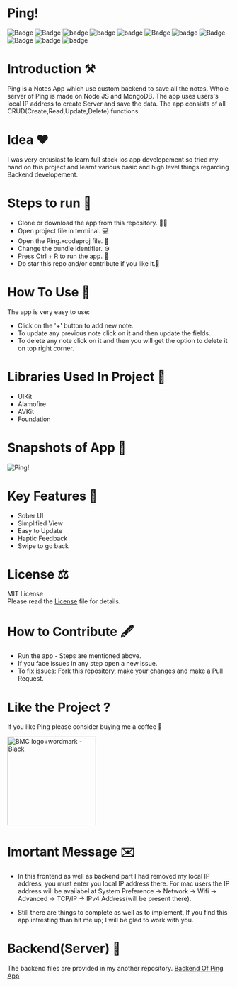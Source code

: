 # Ping!

![Badge](https://img.shields.io/badge/License-MIT-yellow) 
![Badge](https://img.shields.io/badge/Xcode-12.01-green)
![badge](https://img.shields.io/badge/Swift-5.0-red)
![badge](https://img.shields.io/badge/iOS-14.1-blue)
![badge](https://img.shields.io/badge/Platfrom-iOS-orange)
![Badge](https://img.shields.io/badge/Notes-App-yellowgreen)
![badge](https://img.shields.io/badge/Ping!-App-red)
![Badge](https://img.shields.io/badge/Custom-Backend-yellowGreen)
![Badge](https://img.shields.io/badge/Node-JS-darkgreen) 
![badge](https://img.shields.io/badge/Mongo-DB-darkgreen)
![badge](https://img.shields.io/badge/Visual-Studio-blue)

# Introduction ⚒  
Ping is a Notes App which use custom backend to save all the notes. Whole server of Ping is made on Node JS and MongoDB. The app uses users's local IP address to create Server
and save the data. The app consists of all CRUD(Create,Read,Update,Delete) functions. 

# Idea ❤️
I was very entusiast to learn full stack ios app developement so tried my hand on this project and learnt various basic and high level things regarding Backend
developement.

# Steps to run 📲

* Clone or download the app from this repository. 👩‍💻
* Open project file in terminal. 💻
* Open the Ping.xcodeproj file. 💾
* Change the bundle identifier. ⚙️
* Press Ctrl + R to run the app. 📲
* Do star this repo and/or contribute if you like it.🙂 

# How To Use 🛑 
The app is very easy to use:
* Click on the '+' button to add new note.
* To update any previous note click on it and then update the fields.
* To delete any note click on it and then you will get the option to delete it on top right corner.

# Libraries Used In Project 📒 

* UIKit <br>
* Alamofire
* AVKit 
* Foundation

# Snapshots of App 📸

![Ping!](https://user-images.githubusercontent.com/56252259/100341173-3ad46d00-3002-11eb-9225-b91a457ded4a.png)

# Key Features 🔐

* Sober UI
* Simplified View
* Easy to Update
* Haptic Feedback
* Swipe to go back

# License ⚖️  

MIT License<br> Please read the [License](https://github.com/gokulnair2001/Ping-/blob/main/LICENSE) file for details.

# How to Contribute 🖋 

* Run the app - Steps are mentioned above.
* If you face issues in any step open a new issue.
* To fix issues: Fork this repository, make your changes and make a Pull Request. 

# Like the Project ?
If you like Ping please consider buying me a coffee 🥰

[<img width="200" alt="BMC logo+wordmark - Black" src="https://user-images.githubusercontent.com/56252259/98195548-0c55fb80-1f48-11eb-8293-02131a0d908c.png">](https://www.buymeacoffee.com/gokulnair)


# Imortant Message ✉️

* In this frontend as well as backend part I had removed my local IP address, you must enter you local IP address there. For mac users the IP address will be 
availabel at System Preference -> Network -> Wifi -> Advanced -> TCP/IP -> IPv4 Address(will be present there).

* Still there are things to complete as well as to implement, If you find this app intresting than hit me up; I will be
glad to work with you.

# Backend(Server) 🗼
The backend files are provided in my another repository.
[Backend Of Ping App](https://github.com/gokulnair2001/Ping-App-Backend)

